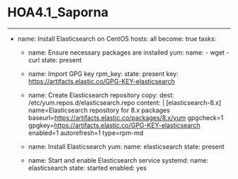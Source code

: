 # HOA4.1_Saporna
---
- name: Install Elasticsearch on CentOS
  hosts: all
  become: true
  tasks:
    - name: Ensure necessary packages are installed
      yum:
        name: 
          - wget
          - curl
        state: present

    - name: Import GPG key
      rpm_key:
        state: present
        key: https://artifacts.elastic.co/GPG-KEY-elasticsearch

    - name: Create Elasticsearch repository
      copy:
        dest: /etc/yum.repos.d/elasticsearch.repo
        content: |
          [elasticsearch-8.x]
          name=Elasticsearch repository for 8.x packages
          baseurl=https://artifacts.elastic.co/packages/8.x/yum
          gpgcheck=1
          gpgkey=https://artifacts.elastic.co/GPG-KEY-elasticsearch
          enabled=1
          autorefresh=1
          type=rpm-md

    - name: Install Elasticsearch
      yum:
        name: elasticsearch
        state: present

    - name: Start and enable Elasticsearch service
      systemd:
        name: elasticsearch
        state: started
        enabled: yes





